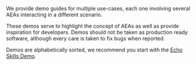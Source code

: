 We provide demo guides for multiple use-cases, each one involving several AEAs interacting in a different scenario.

These demos serve to highlight the concept of AEAs as well as provide inspiration for developers. Demos should not be taken as production ready software, although every care is taken to fix bugs when reported.

Demos are alphabetically sorted, we recommend you start with the <a href="../echo_demo">Echo Skills Demo</a>.